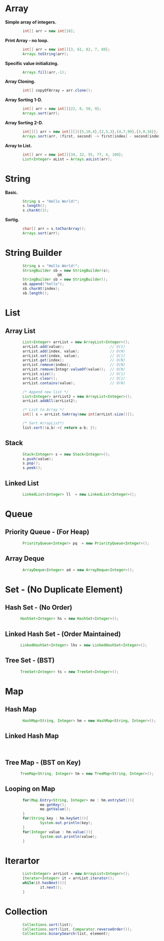 # Array
**Simple array of integers.**
```JAVA
        int[] arr = new int[10];
```
**Print Array - no loop.**
```JAVA
        int[] arr = new int[]{3, 61, 82, 7, 88};
        Arrays.toString(arr);
```

**Specific value initializing.**
```JAVA
        Arrays.fill(arr,-1);
```

**Array Cloning.**
```JAVA
        int[] copyOfArray = arr.clone();
```

**Array Sorting 1-D.**
```JAVA
        int[] arr = new int[]{22, 8, 50, 9};
        Arrays.sort(arr);
```

**Array Sorting 2-D.**
```JAVA
        int[][] arr = new int[][]{{5,10,4},{2,5,3},{4,7,99},{3,9,34}};
        Arrays.sort(arr, (first, second) -> first[index] - second[index]);
```

**Array to List.**
```JAVA
        int[] arr = new int[]{34, 32, 55, 77, 4, 100};
        List<Integer> aList = Arrays.asList(arr);
```

# String
**Basic.**
```JAVA
        String s = "Hello World!";
        s.length();
        s.charAt(3);
```

**Sortig.**
```JAVA
        char[] arr = s.toCharArray();
        Arrays.sort(arr);
```

# String Builder
```JAVA
        String s = "Hello World!";
        StringBuilder sb = new StringBuilder(s);
                        OR
        StringBuilder sb = new StringBuilder();
        sb.append("hello");
        sb.charAt(index);
        sb.length();        
```

# List
## Array List
```JAVA
        List<Integer> arrList = new ArrayList<Integer>();
        arrList.add(value);                     // O(1)
        arrList.add(index, value);              // O(N)
        arrList.set(index, value);              // O(1)
        arrList.get(index);                     // O(N)
        arrList.remove(index);                  // O(N)
        arrList.remove(Integr.valueOf(value));  // O(N)
        arrList.size();                         // O(1)
        arrList.clear();                        // O(1)
        arrList.contains(value);                // O(N)

        /* Append new list */  
        List<Integer> arrList2 = new ArrayList<Integer>();
        arrList.addAll(arrList2);

        /* List to Array */  
        int[] s = arrList.toArray(new int[arrList.size()]);  

        /* Sort ArrayList*/
        list.sort((a,b)->{ return a-b; }); 
```

## Stack
```JAVA
        Stack<Integer> s = new Stack<Integer>();
        s.push(value);
        s.pop();
        s.peek();
```

## Linked List
```JAVA
        LinkedList<Integer> ll  = new LinkedList<Integer>();
```
# Queue
## Priority Queue - (For Heap)
```JAVA
        PriorityQueue<Integer> pq  = new PriorityQueue<Integer>();
```
## Array Deque
```JAVA
        ArrayDeque<Integer> ad = new ArrayDeque<Integer>();
```

# Set - (No Duplicate Element)
## Hash Set - (No Order)
```JAVA
       HashSet<Integer> hs = new HashSet<Integer>(); 
```
## Linked Hash Set - (Order Maintained)
```JAVA
       LinkedHashSet<Integer> lhs = new LinkedHashSet<Integer>(); 
```
## Tree Set - (BST)
```JAVA
       TreeSet<Integer> ts = new TreeSet<Integer>(); 
```

# Map
## Hash Map
```JAVA
        HashMap<String, Integer> hm = new HashMap<String, Integer>();
```
## Linked Hash Map
```JAVA
        
```
## Tree Map - (BST on Key)
```JAVA
       TreeMap<String, Integer> tm = new TreeMap<String, Integer>(); 
```
## Looping on Map
```Java
        for(Map.Entry<String, Integer> me : hm.entrySet()){
                me.getKey();
                me.getValue();
        }
        for(String key : hm.keySet()){
                System.out.println(key);
        }
        for(Integer value : hm.value()){
                System.out.println(value);
        }
```

# Iterartor
```JAVA
        List<Integer> arrList = new ArrayList<Integer>();
        Iterator<Integer> it = arrList.iterator();
        while(it.hasNext()){
                it.next();
        }
```
# Collection
```JAVA
        Collections.sort(list);
        Collections.sort(list, Comparator.reverseOrder());
        Collections.binarySearch(list, element);
```

